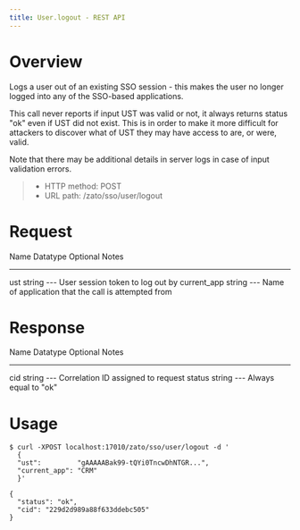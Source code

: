 ```yaml
---
title: User.logout - REST API
---
```


Overview
========

Logs a user out of an existing SSO session - this makes the user no longer logged into any of the SSO-based applications.

This call never reports if input UST was valid or not, it always returns status \"ok\" even if UST did not exist. This is in order
to make it more difficult for attackers to discover what of UST they may have access to are, or were, valid.

Note that there may be additional details in server logs in case of input validation errors.

> -   HTTP method: POST
> -   URL path: /zato/sso/user/logout

Request
=======

  Name          Datatype   Optional   Notes
  ------------- ---------- ---------- -----------------------------------------------------
  ust           string     \-\--      User session token to log out by
  current_app   string     \-\--      Name of application that the call is attempted from

Response
========

  Name     Datatype   Optional   Notes
  -------- ---------- ---------- ------------------------------------
  cid      string     \-\--      Correlation ID assigned to request
  status   string     \-\--      Always equal to \"ok\"

Usage
=====

``` 
$ curl -XPOST localhost:17010/zato/sso/user/logout -d '
  {
  "ust":         "gAAAAABak99-tQYi0TncwDhNTGR...",
  "current_app": "CRM"
  }'

{
  "status": "ok",
  "cid": "229d2d989a88f633ddebc505"
}
```
